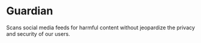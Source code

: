 # Guardian

Scans social media feeds for harmful content without jeopardize the privacy and security of our users.
